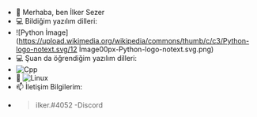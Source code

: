 - 👋 Merhaba, ben İlker Sezer
- 💻 Bildiğim yazılım dilleri:
- ![Python İmage](https://upload.wikimedia.org/wikipedia/commons/thumb/c/c3/Python-logo-notext.svg/12 İmage00px-Python-logo-notext.svg.png)
- 💻 Şuan da öğrendiğim yazılım dilleri:
- ![Cpp](https://upload.wikimedia.org/wikipedia/commons/thumb/1/18/ISO_C%2B%2B_Logo.svg/1822px-ISO_C%2B%2B_Logo.svg.png)
- 💞️ ![Linux](https://upload.wikimedia.org/wikipedia/commons/d/dd/Linux_logo.jpg)
- 📫 İletişim Bilgilerim:
- > ilker.#4052 -Discord
